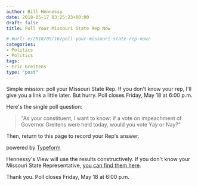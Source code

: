 ```yaml
---
author: Bill Hennessy
date: 2018-05-17 03:25:23+00:00
draft: false
title: Poll Your Missouri State Rep Now

# #url: e/2018/05/16/poll-your-missouri-state-rep-now/
categories:
- Politics
- Politics
tags:
- Eric Greitens
type: "post"
---
```





Simple mission: poll your Missouri State Rep. If you don't know your rep, I'll give you a link a little later. But hurry. Poll closes Friday, May 18 at 6:00 p.m.







Here's the single poll question:







> 

> 
> "As your constituent, I want to know: if a vote on
impeachment of Governor Greitens were held today, would you vote Yay or Nay?"
> 
> 








Then, return to this page to record your Rep's answer.











powered by [Typeform](https://admin.typeform.com/signup?utm_campaign=pAYvww&utm_source=typeform.com-23825-Basic&utm_medium=typeform&utm_content=typeform-embedded-poweredbytypeform&utm_term=EN)







Hennessy's View will use the results constructively. If you don't know your Missouri State Representative, [you can find them here](https://www.house.mo.gov/MemberRoster.aspx).







Thank you. Poll closes Friday, May 18 at 6:00 p.m.



